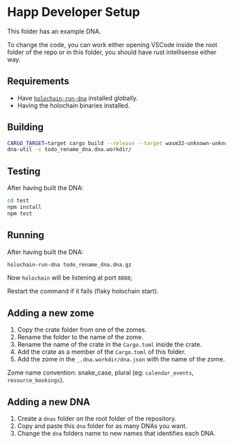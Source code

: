# Happ Developer Setup

This folder has an example DNA.

To change the code, you can work either opening VSCode inside the root folder of the repo or in this folder, you should have rust intellisense either way.

## Requirements

- Have [`holochain-run-dna`](https://www.npmjs.com/package/@holochain-open-dev/holochain-run-dna) installed globally.
- Having the holochain binaries installed.

## Building

```bash
CARGO_TARGET=target cargo build --release --target wasm32-unknown-unknown
dna-util -c todo_rename_dna.dna.workdir/
```

## Testing

After having built the DNA:

```bash
cd test
npm install
npm test
```

## Running

After having built the DNA:

```bash
holochain-run-dna todo_rename_dna.dna.gz
```

Now `holochain` will be listening at port `8888`;

Restart the command if it fails (flaky holochain start).

## Adding a new zome

1. Copy the crate folder from one of the zomes.
2. Rename the folder to the name of the zome.
3. Rename the name of the crate in the `Cargo.toml` inside the crate.
4. Add the crate as a member of the `Cargo.toml` of this folder.
5. Add the zome in the `_.dna.workdir/dna.json` with the name of the zome.

Zome name convention: snake_case, plural (eg: `calendar_events`, `resource_bookings`).

## Adding a new DNA

1. Create a `dnas` folder on the root folder of the repository.
2. Copy and paste this `dna` folder for as many DNAs you want.
3. Change the `dna` folders name to new names that identifies each DNA.
